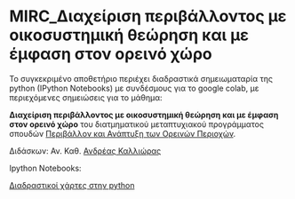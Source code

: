 # MIRC_Διαχείριση περιβάλλοντος με οικοσυστημική θεώρηση και με έμφαση στον ορεινό χώρο

Το συγκεκριμένο αποθετήριο περιέχει διαδραστικά σημειωματαρία της python (IPython Notebooks) με συνδέσμους για το google colab, με περιεχόμενες σημειώσεις για το μάθημα:

**Διαχείριση περιβάλλοντος με οικοσυστημική θεώρηση και με έμφαση στον ορεινό χώρο** του διατμηματικού μεταπτυχιακού προγράμματος σπουδών [Περιβάλλον και Ανάπτυξη των Ορεινών Περιοχών](http://mountains.ntua.gr/el).

Διδάσκων: Αν. Καθ. [Ανδρέας Καλλιώρας](http://mountains.ntua.gr/el/users/kallioras)

Ιpython Notebooks:

[Διαδραστικοί χάρτες στην python](https://colab.research.google.com/drive/1SMWhChOXn4xKIP8ub6nP95BQr8NRWSve)
